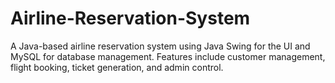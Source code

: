 # Airline-Reservation-System
A Java-based airline reservation system using Java Swing for the UI and MySQL for database management. Features include customer management, flight booking, ticket generation, and admin control.
